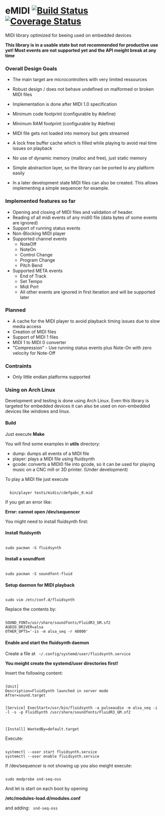 # eMIDI [![Build Status](https://travis-ci.org/coon42/eMIDI.svg?branch=master)](https://travis-ci.org/coon42/eMIDI) [![Coverage Status](https://coveralls.io/repos/github/coon42/eMIDI/badge.svg?branch=master)](https://coveralls.io/github/coon42/eMIDI?branch=master)

MIDI library optimized for beeing used on embedded devices

**This library is in a usable state but not recommended for productive use yet! Most events are not supported yet and the API meight break at any time**

### Overall Design Goals ###
  * The main target are microcontrollers with very limited ressources

  * Robust design / does not behave undefined on malformed or broken MIDI files
  * Implementation is done after MIDI 1.0 specification
  * Minimum code footprint (configurable by #define)
  * Minimum RAM footprint (configurable by #define)
  * MIDI file gets not loaded into memory but gets streamed
  * A lock free buffer cache which is filled while playing to avoid real time issues on playback
  * No use of dynamic memory (malloc and free), just static memory
  * Simple abstraction layer, so the library can be ported to any platform easily

  * In a later development state MIDI files can also be created. This allows implementing a
    simple sequencer for example.

### Implemented features so far ###

  * Opening and closing of MIDI files and validation of header.
  * Reading of all midi events of any midi0 file (data bytes of some events are ignored)
  * Support of running status events
  * Non-Blocking MIDI player
  * Supported channel events
    * NoteOff
    * NoteOn
    * Control Change
    * Program Change
    * Pitch Bend
  * Supported META events
    * End of Track
    * Set Tempo
    * Midi Port
    * All other events are ignored in first iteration and will be supported later

### Planned ###
  * A cache for the MIDI player to avoid playback timing issues due to slow media access
  * Creation of MIDI files
  * Support of MIDI 1 files
  * MIDI 1 to MIDI 0 converter
  * "Compression" - Use running status events plus Note-On with zero velocity for Note-Off

### Contraints ###
  * Only little endian platforms supported
  
### Using on Arch Linux ###
Development and testing is done using Arch Linux. Even this library is targeted for embedded devices it can also be used on non-embedded devices like windows and linux.

#### Build ####
Just execute **Make**

You will find some examples in **utils** directory:
  * dump: dumps all events of a MIDI file
  * player: plays a MIDI file using fluidsynth
  * gcode: converts a MIDI0 file into gcode, so it can be used for playing music on a CNC mill or 3D printer. (Under development)

To play a MIDI file just execute

<code>
  bin/player tests/midis/cdefgabc_0.mid
</code>

If you get an error like: 

**Error: cannot open /dev/sequencer**

You might need to install fluidsynth first:

#### Install fluidsynth ####

<code>
sudo pacman -S fluidsynth
</code>

#### Install a soundfont ####
<code>
sudo pacman -S soundfont-fluid
</code>

#### Setup daemon for MIDI playback ####
<code>
sudo vim /etc/conf.d/fluidsynth 
</code>

Replace the contents by:

<code>
SOUND_FONT=/usr/share/soundfonts/FluidR3_GM.sf2
AUDIO_DRIVER=alsa
OTHER_OPTS='-is -m alsa_seq -r 48000'
</code>

#### Enable and start the fluidsynth daemon ####
Create a file at 
<code>
~/.config/systemd/user/fluidsynth.service
</code>

**You meight create the systemd/user directories first!**

Insert the following content:

<code>
[Unit]
Description=FluidSynth launched in server mode
After=sound.target

[Service]
ExecStart=/usr/bin/fluidsynth -a pulseaudio -m alsa_seq -i -l -s -p FluidSynth /usr/share/soundfonts/FluidR3_GM.sf2

[Install]
WantedBy=default.target
</code>

Execute:

<code>
systemctl --user start fluidsynth.service
systemctl --user enable fluidsynth.service
</code>

If /dev/sequencer is not showing up you also meight execute:

<code>
sudo modprobe snd-seq-oss
</code>

And let is start on each boot by opening 

**/etc/modules-load.d/modules.conf**

and adding:
<code>
snd-seq-oss
</code>
